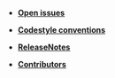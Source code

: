 
* [**Open issues**](https://github.com/Raiffeisen-DGTL/ViennaNET/issues)

* [**Codestyle conventions**](https://github.com/Raiffeisen-DGTL/ViennaNET/wiki/Codestyle-conventions)

* [**ReleaseNotes**](ReleaseNotes.md)

* [**Contributors**](https://github.com/Raiffeisen-DGTL/ViennaNET/wiki/Contributors)
